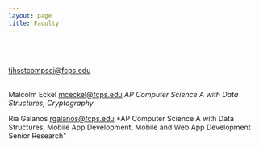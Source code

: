 ```yaml
---
layout: page
title: Faculty
---
```

<br><br>

[tjhsstcompsci@fcps.edu](mailto:tjhsstcompsci@fcps.edu)
<br><br>

Malcolm Eckel
[mceckel@fcps.edu](mailto:mceckel@fcps.edu)
*AP Computer Science A with Data Structures, Cryptography*

Ria Galanos
[rgalanos@fcps.edu](mailto:rgalanos@fcps.edu)
*AP Computer Science A with Data Structures, Mobile App Development, Mobile and Web App Development Senior Research"
